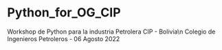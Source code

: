 # Python_for_OG_CIP
 Workshop de Python para la industria Petrolera CIP - Bolivia\n
 Colegio de Ingenieros Petroleros - 06 Agosto 2022
